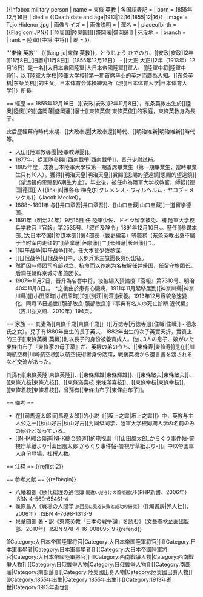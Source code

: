<!--{{表記揺れ案内|text=この記事の項目名には分野により以下のような表記揺れがあります。 |表記1=東条英教|表記2=東條英教|議論ページ=[[Wikipedia‐ノート:記事名の付け方/過去ログ10#日本の歴史人物名の漢字表記|過去の議論]]}}-->
{{Infobox military person
| name       = 東條 英教
| 各国語表記 = 
| born  = 1855年12月16日
| died   = {{Death date and age|1913|12|16|1855|12|16}}
| image       = Tojo Hidenori.jpg
| 画像サイズ = 
| 画像説明   = 
| 渾名       = 
| placeofbirth     = {{Flagicon|JPN}} [[陸奥国|陸奥国]][[盛岡藩|盛岡藩]]
| 死没地     = 
| branch   =  
| rank   = 陸軍[[中将|中将]]
| 廟         = 
}}

'''東條 英教'''（{{lang-ja|東條 英教}}，とうじょう ひでのり、[[安政|安政]]2年[[11月8日_(旧暦)|11月8日]]（1855年12月16日） - [[大正|大正]]2年（1913年）12月16日）是一名[[大日本帝國陸軍|大日本帝國陸軍]]軍人、[[陸軍中将|陸軍中将]]。以[[陸軍大学校|陸軍大学校]]第一期首席毕业的英才而廣為人知。[[东条英机|东条英机]]的生父。日本体育会体操練習所（現[[日本体育大学|日本体育大学]]）所長。

== 經歷 ==
1855年12月16日（[[安政|安政]]2年11月8日），东条英教出生於[[陸奥|陸奥]]的[[盛岡藩|盛岡藩]]藩士[[東條英俊|東條英俊]]的家庭，東條英教身為長子。

此后歷經幕府時代末期、[[大政奉還|大政奉還]]時代、[[明治維新|明治維新]]時代等。

* 入伍[[陸軍教導團|陸軍教導團]]。
* 1877年，從軍隊參與[[西南戰爭|西南戰爭]]，晋升少尉試補。
* 1885年度，成為日本陸軍大學校第一期首席畢業生（第一期畢業生，當時畢業生只有10人）。獲得[[明治天皇|明治天皇]]賞賜[[恩賜的望遠鏡|恩賜的望遠鏡]]（望远镜的恩赐到6期生为止）。毕业後，被任命為陸軍大学校教官，師從[[德国|德国]]人{{link-ja|雅各布·梅克尔|クレメンス・ウィルヘルム・ヤコブ・メッケル}}（Jacob Meckel）。
* 1888～1891年 与[[井口章吾|井口章吾]]、[[山口圭藏|山口圭藏]]一道留学德国。
* 1891年（明治24年）9月16日 任 陸軍少佐、ドイツ留学被免、補 陸軍大学校兵学教官<ref>『官報』第2535号、「叙任及辞令」1891年12月10日。</ref>。歴任[[参谋本部_(大日本帝国)|参謀本部]]第4部長（戰史編纂）等職務（东条英教出身不属于当时军内走红的“[[萨摩藩|萨摩藩]]”“[[长州藩|长州藩]]”）。
* [[甲午战争|甲午战争]]时，任大本营少佐参谋。
* [[日俄战争|日俄战争]]中，以步兵第三旅團長身份出征。
* 然而因与师团司令部对立、抗命而以养病为名被解任并帰国，任留守旅团长。后调任朝鲜京城守备旅团长。
* 1907年11月7日，晋升為名譽中将，後被編入預備役<ref>『官報』第7310号、明治40年11月8日。</ref>。
*之後由於患有心臟病，1911年11月起移居到[[神奈川縣|神奈川縣]][[小田原町|小田原町]]的[[別荘|別荘]]療養。1913年12月容貌急速變化，同月16日過世<ref>[[服部敏良|服部敏良]]『事典有名人の死亡診断 近代編』（吉川弘文館、2010年）194頁</ref>。

== 家族 ==
其妻為[[東條千歳|東條千歳]]（[[万徳寺|万徳寺]][[住職|住職]]・德永氏之女）。兒子有1880年出生的長子英夫、1882年出生的次子英實夭折，實質上的三子[[東條英機|英機]]則以長子的身份被養育成人。他に3人の息子、娘がいた<ref>東條由布子『東條家の母子草』</ref>が、英機の弟のうち、[[東條寿|東條寿]]是在[[川崎航空機|川崎航空機]]以航空技術者身份活躍，戦後英機から遺言書を渡されるなど交流があった。

其孫有[[東條英隆|東條英隆]]、[[東條輝雄|東條輝雄]]、[[東條敏夫|東條敏夫]]、[[東條光枝|東條光枝]]、[[東條滿喜枝|東條滿喜枝]]、[[東條幸枝|東條幸枝]]、[[東條君枝|東條君枝]]，曾孫有[[東條由布子|東條由布子]]。

== 備考 ==
* 在[[司馬遼太郎|司馬遼太郎]]的小説《[[坂上之雲|坂上之雲]]》中，英教与主人公之一[[秋山好古|秋山好古]]为同级同学，陸軍大学校同期入学の名前のみの紹介となっている。
* [[NHK綜合頻道|NHK綜合頻道]]的电视剧『[[山田風太郎_からくり事件帖-警視庁草紙より-|山田風太郎 からくり事件帖-警視庁草紙より-]]』中以帝国軍人身份登場，杜撰人物。

== 注释 ==
{{reflist|2}}
 
== 参考文献 ==
{{refbegin}}
* 八幡和郎《歴代総理の通信簿 <small>間違いだらけの首相選び</small>》（PHP新書、2006年） ISBN 4-569-65461-4
* 篠原昌人《戦場の人間学 <small>旅団長に見る失敗と成功の研究</small>》（[[潮書房|光人社]]、2006年） ISBN 4-7698-1313-9
* 泉章四郎 著・訳《東條英教「日本の戦争論」を読む》（文藝春秋企画出版部、2010年） ISBN 978-4-16-008095-9
{{refend}}

[[Category:大日本帝国陸軍将官|Category:大日本帝国陸軍将官]]
[[Category:日本軍事學者|Category:日本軍事學者]]
[[Category:大日本帝國陸軍將官|Category:大日本帝國陸軍將官]]
[[Category:西南戰爭人物|Category:西南戰爭人物]]
[[Category:日俄戰爭人物|Category:日俄戰爭人物]]
[[Category:南部藩|Category:南部藩]]
[[Category:陸奧國出身人物|Category:陸奧國出身人物]]
[[Category:1855年出生|Category:1855年出生]]
[[Category:1913年逝世|Category:1913年逝世]]